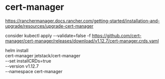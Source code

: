 # cert-manager

https://ranchermanager.docs.rancher.com/getting-started/installation-and-upgrade/resources/upgrade-cert-manager


consider 
kubectl apply --validate=false -f https://github.com/cert-manager/cert-manager/releases/download/v1.12.7/cert-manager.crds.yaml

helm install \
  cert-manager jetstack/cert-manager \
  --set installCRDs=true \
  --version v1.12.7 \
  --namespace cert-manager
``````